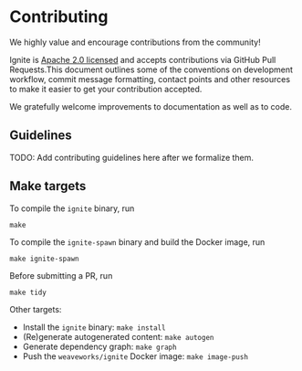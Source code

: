 # Contributing

We highly value and encourage contributions from the community!

Ignite is [Apache 2.0 licensed](LICENSE) and accepts contributions via GitHub Pull Requests.This document outlines some of the conventions on development workflow, commit message formatting, contact points and other resources to make it easier to get your contribution accepted.

We gratefully welcome improvements to documentation as well as to code.

## Guidelines

TODO: Add contributing guidelines here after we formalize them.

## Make targets

To compile the `ignite` binary, run
```
make
```

To compile the `ignite-spawn` binary and build the Docker image, run
```
make ignite-spawn
```

Before submitting a PR, run
```
make tidy
```

Other targets:
- Install the `ignite` binary: `make install`
- (Re)generate autogenerated content: `make autogen`
- Generate dependency graph: `make graph`
- Push the `weaveworks/ignite` Docker image: `make image-push`
